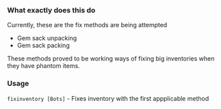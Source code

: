 ### What exactly does this do

Currently, these are the fix methods are being attempted
- Gem sack unpacking 
- Gem sack packing

These methods proved to be working ways of fixing big inventories when they have phantom items.

### Usage

`fixinventory [Bots]` - Fixes inventory with the first appplicable method

